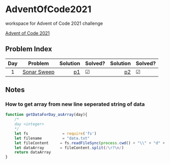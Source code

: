 # AdventOfCode2021
workspace for Advent of Code 2021 challenge

[Advent of Code 2021](https://adventofcode.com/2021)

## Problem Index
| Day | Problem | Solution |Solved?|Solution |Solved?|
| :----:|:----:|----:|:----|---:|    :---|                                       
| 1 |  [Sonar Sweep](https://adventofcode.com/2021/day/1)| [p1](d01/sonarSweep_p1.js) | &#9745;| [p2](d01/sonarSweep_p2.js)|         &#9745;|

## Notes

### How to get array from new line seperated string of data
``` javascript
function getDataForDay_asArray(day){
    /* 
    day <integer>
    */
    let fs               = require('fs')
    let filename         = "data.txt"
    let fileContent     = fs.readFileSync(process.cwd() + "\\" + "d" + day.toString() + "\\" + filename).toString()
    let dataArray       = fileContent.split(/\r?\n/)
    return dataArray
}

```
